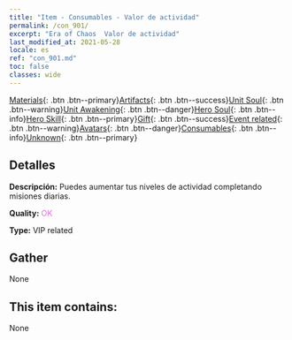 ```yaml
---
title: "Item - Consumables - Valor de actividad"
permalink: /con_901/
excerpt: "Era of Chaos  Valor de actividad"
last_modified_at: 2021-05-28
locale: es
ref: "con_901.md"
toc: false
classes: wide
---
```

 [Materials](/ItemsES/){: .btn .btn--primary}[Artifacts](/ItemsES/Artifacts/){: .btn .btn--success}[Unit Soul](/ItemsES/UnitSoul/){: .btn .btn--warning}[Unit Awakening](/ItemsES/UnitAwakening/){: .btn .btn--danger}[Hero Soul](/ItemsES/HeroSoul/){: .btn .btn--info}[Hero Skill](/ItemsES/HeroSkill/){: .btn .btn--primary}[Gift](/ItemsES/Gift/){: .btn .btn--success}[Event related](/ItemsES/Events/){: .btn .btn--warning}[Avatars](/ItemsES/Avatars/){: .btn .btn--danger}[Consumables](/ItemsES/Consumables/){: .btn .btn--info}[Unknown](/ItemsES/Unknown/){: .btn .btn--primary}

## Detalles
 **Descripción:** Puedes aumentar tus niveles de actividad completando misiones diarias.

 **Quality:** <span style="color: #DA70D6">OK</span>

 **Type:** VIP related

## Gather

  None

## This item contains:

  None

